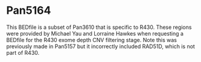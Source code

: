 # Pan5164
This BEDfile is a subset of Pan3610 that is specific to R430. 
These regions were provided by Michael Yau and Lorraine Hawkes when requesting a BEDfile for the R430 exome depth CNV filtering stage.
Note this was previously made in Pan5157 but it incorrectly included RAD51D, which is not part of R430.

